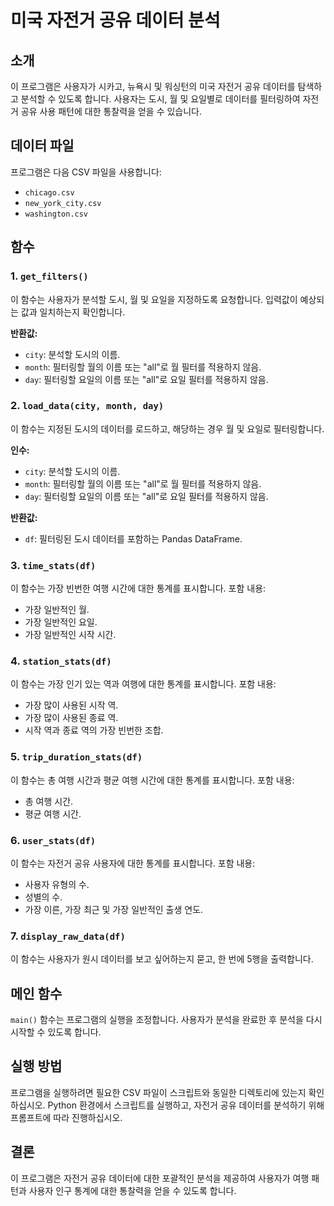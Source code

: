 # 미국 자전거 공유 데이터 분석

## 소개
이 프로그램은 사용자가 시카고, 뉴욕시 및 워싱턴의 미국 자전거 공유 데이터를 탐색하고 분석할 수 있도록 합니다. 사용자는 도시, 월 및 요일별로 데이터를 필터링하여 자전거 공유 사용 패턴에 대한 통찰력을 얻을 수 있습니다.

## 데이터 파일
프로그램은 다음 CSV 파일을 사용합니다:
- `chicago.csv`
- `new_york_city.csv`
- `washington.csv`

## 함수

### 1. `get_filters()`
이 함수는 사용자가 분석할 도시, 월 및 요일을 지정하도록 요청합니다. 입력값이 예상되는 값과 일치하는지 확인합니다.

**반환값:**
- `city`: 분석할 도시의 이름.
- `month`: 필터링할 월의 이름 또는 "all"로 월 필터를 적용하지 않음.
- `day`: 필터링할 요일의 이름 또는 "all"로 요일 필터를 적용하지 않음.

### 2. `load_data(city, month, day)`
이 함수는 지정된 도시의 데이터를 로드하고, 해당하는 경우 월 및 요일로 필터링합니다.

**인수:**
- `city`: 분석할 도시의 이름.
- `month`: 필터링할 월의 이름 또는 "all"로 월 필터를 적용하지 않음.
- `day`: 필터링할 요일의 이름 또는 "all"로 요일 필터를 적용하지 않음.

**반환값:**
- `df`: 필터링된 도시 데이터를 포함하는 Pandas DataFrame.

### 3. `time_stats(df)`
이 함수는 가장 빈번한 여행 시간에 대한 통계를 표시합니다. 포함 내용:
- 가장 일반적인 월.
- 가장 일반적인 요일.
- 가장 일반적인 시작 시간.

### 4. `station_stats(df)`
이 함수는 가장 인기 있는 역과 여행에 대한 통계를 표시합니다. 포함 내용:
- 가장 많이 사용된 시작 역.
- 가장 많이 사용된 종료 역.
- 시작 역과 종료 역의 가장 빈번한 조합.

### 5. `trip_duration_stats(df)`
이 함수는 총 여행 시간과 평균 여행 시간에 대한 통계를 표시합니다. 포함 내용:
- 총 여행 시간.
- 평균 여행 시간.

### 6. `user_stats(df)`
이 함수는 자전거 공유 사용자에 대한 통계를 표시합니다. 포함 내용:
- 사용자 유형의 수.
- 성별의 수.
- 가장 이른, 가장 최근 및 가장 일반적인 출생 연도.

### 7. `display_raw_data(df)`
이 함수는 사용자가 원시 데이터를 보고 싶어하는지 묻고, 한 번에 5행을 출력합니다.

## 메인 함수
`main()` 함수는 프로그램의 실행을 조정합니다. 사용자가 분석을 완료한 후 분석을 다시 시작할 수 있도록 합니다.

## 실행 방법
프로그램을 실행하려면 필요한 CSV 파일이 스크립트와 동일한 디렉토리에 있는지 확인하십시오. Python 환경에서 스크립트를 실행하고, 자전거 공유 데이터를 분석하기 위해 프롬프트에 따라 진행하십시오.

## 결론
이 프로그램은 자전거 공유 데이터에 대한 포괄적인 분석을 제공하여 사용자가 여행 패턴과 사용자 인구 통계에 대한 통찰력을 얻을 수 있도록 합니다.
